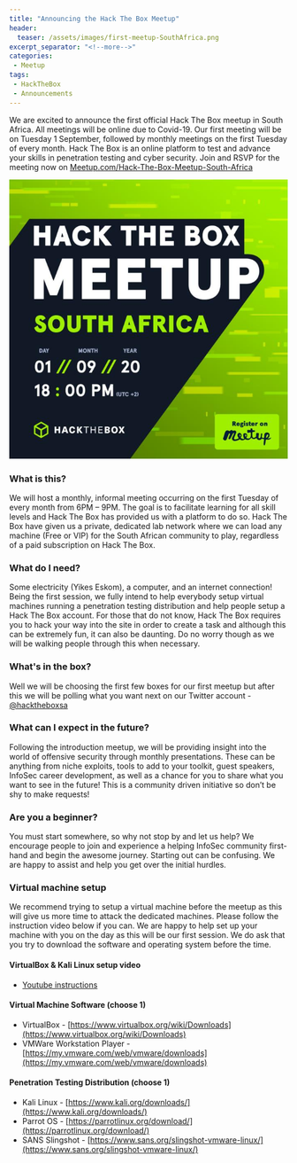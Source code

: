 ```yaml
---
title: "Announcing the Hack The Box Meetup"
header:
  teaser: /assets/images/first-meetup-SouthAfrica.png
excerpt_separator: "<!--more-->"
categories:
 - Meetup
tags:
 - HackTheBox
 - Announcements
---
```


We are excited to announce the first official Hack The Box meetup in South Africa. All meetings will be online due to Covid-19. Our first meeting will be on Tuesday 1 September, followed by monthly meetings on the first Tuesday of every month. Hack The Box is an online platform to test and advance your skills in penetration testing and cyber security. Join and RSVP for the meeting now<!--more--> on [Meetup.com/Hack-The-Box-Meetup-South-Africa](https://www.meetup.com/Hack-The-Box-Meetup-South-Africa)

[![meeting details](/assets/images/first-meetup-SouthAfrica.png "First Meeting")](https://www.meetup.com/Hack-The-Box-Meetup-South-Africa/events/272077209/)

### What is this?
We will host a monthly, informal meeting occurring on the first Tuesday of every month from 6PM – 9PM. The goal is to facilitate learning for all skill levels and Hack The Box has provided us with a platform to do so. Hack The Box have given us a private, dedicated lab network where we can load any machine (Free or VIP) for the South African community to play, regardless of a paid subscription on Hack The Box.

### What do I need?
Some electricity (Yikes Eskom), a computer, and an internet connection! Being the first session, we fully intend to help everybody setup virtual machines running a penetration testing distribution and help people setup a Hack The Box account. For those that do not know, Hack The Box requires you to hack your way into the site in order to create a task and although this can be extremely fun, it can also be daunting. Do no worry though as we will be walking people through this when necessary.

### What's in the box?
Well we will be choosing the first few boxes for our first meetup but after this we will be polling what you want next on our Twitter account - [@hacktheboxsa](https://twitter.com/hacktheboxsa)

### What can I expect in the future?
Following the introduction meetup, we will be providing insight into the world of offensive security through monthly presentations. These can be anything from niche exploits, tools to add to your toolkit, guest speakers, InfoSec career development, as well as a chance for you to share what you want to see in the future! This is a community driven initiative so don’t be shy to make requests!

### Are you a beginner?
You must start somewhere, so why not stop by and let us help? We encourage people to join and experience a helping InfoSec community first-hand and begin the awesome journey. Starting out can be confusing. We are happy to assist and help you get over the initial hurdles.

### Virtual machine setup
We recommend trying to setup a virtual machine before the meetup as this will give us more time to attack the dedicated machines. Please follow the instruction video below if you can. We are happy to help set up your machine with you on the day as this will be our first session. We do ask that you try to download the software and operating system before the time.

#### VirtualBox & Kali Linux setup video
* [Youtube instructions](https://www.youtube.com/watch?v=qH8Igk2wF9o)

#### Virtual Machine Software (choose 1)
* VirtualBox - [https://www.virtualbox.org/wiki/Downloads](https://www.virtualbox.org/wiki/Downloads)
* VMWare Workstation Player - [https://my.vmware.com/web/vmware/downloads](https://my.vmware.com/web/vmware/downloads)

#### Penetration Testing Distribution (choose 1)
* Kali Linux - [https://www.kali.org/downloads/](https://www.kali.org/downloads/)
* Parrot OS - [https://parrotlinux.org/download/](https://parrotlinux.org/download/)
* SANS Slingshot - [https://www.sans.org/slingshot-vmware-linux/](https://www.sans.org/slingshot-vmware-linux/)
